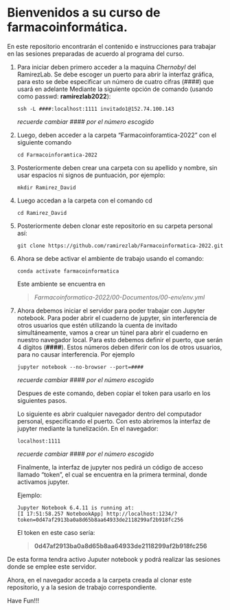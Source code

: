 # Bienvenidos a su curso de farmacoinformática.

En este repositorio encontrarán el contenido e instrucciones para trabajar en las sesiones preparadas de acuerdo al programa del curso.

1. Para iniciar deben primero acceder a la maquina *Chernobyl* del RamirezLab.
   Se debe escoger un puerto para abrir la interfaz gráfica, para esto se debe especificar un número de cuatro cifras (_####_) que usará en adelante
   Mediante la siguiente opción de comando (usando como passwd: **ramirezlab2022**):
   
   ```console
   ssh -L ####:localhost:1111 invitado1@152.74.100.143
   ```
   _recuerde cambiar #### por el número escogido_

2. Luego, deben acceder a la carpeta “Farmacoinforamtica-2022” con el siguiente comando
   
   ```console
   cd Farmacoinforamtica-2022
   ```

3. Posteriormente deben crear una carpeta con su apellido y nombre, sin usar espacios ni signos de puntuación, por ejemplo:
   
   ```console
   mkdir Ramirez_David
   ```

4. Luego accedan a la carpeta con el comando cd
   
   ```console
   cd Ramirez_David
   ```

5. Posteriormente deben clonar este repositorio en su carpeta personal así:
   
   ```console
   git clone https://github.com/ramirezlab/Farmacoinformatica-2022.git
   ```
6. Ahora se debe activar el ambiente de trabajo usando el comando:
   
   ```console
   conda activate farmacoinformatica
   ```
   
   Este ambiente se encuentra en
   
   > *Farmacoinformatica-2022/00-Documentos/00-env/env.yml*
   
7. Ahora debemos iniciar el servidor para poder trabajar con Jupyter notebook. Para poder abrir el cuaderno de jupyter, sin interferencia de otros usuarios que estén utilizando la cuenta de invitado simultáneamente, vamos a crear un túnel para abrir el cuaderno en nuestro navegador local. Para esto debemos definir el puerto, que serán 4 dígitos (**####**). Estos números deben diferir con los de otros usuarios, para no causar interferencia. Por ejemplo
   
   ```console
   jupyter notebook --no-browser --port=####
   ```
   _recuerde cambiar #### por el número escogido_
   
   Despues de este comando, deben copiar el token para usarlo en los siguientes pasos.
    
   Lo siguiente es abrir cualquier navegador dentro del computador personal, especificando el puerto. Con esto abriremos la interfaz de jupyter mediante la tunelización. En el navegador:
   ```console
   localhost:1111
   ```
   _recuerde cambiar #### por el número escogido_
   
   Finalmente, la interfaz de jupyter nos pedirá un código de acceso llamado “token”, el cual se encuentra en la primera terminal, donde activamos jupyter.
   
   Ejemplo:
   
   ```console
   Jupyter Notebook 6.4.11 is running at: 
   [I 17:51:58.257 NotebookApp] http://localhost:1234/?token=0d47af2913ba0a8d65b8aa64933de2118299af2b918fc256
   ```
   
   El token en este caso sería:
   
   > **0d47af2913ba0a8d65b8aa64933de2118299af2b918fc256**

De esta forma tendra activo Juputer notebook y podrá realizar las sesiones donde se emplee este servidor.

Ahora, en el navegador acceda a la carpeta creada al clonar este repositorio, y a la sesion de trabajo correspondiente.

Have Fun!!!

